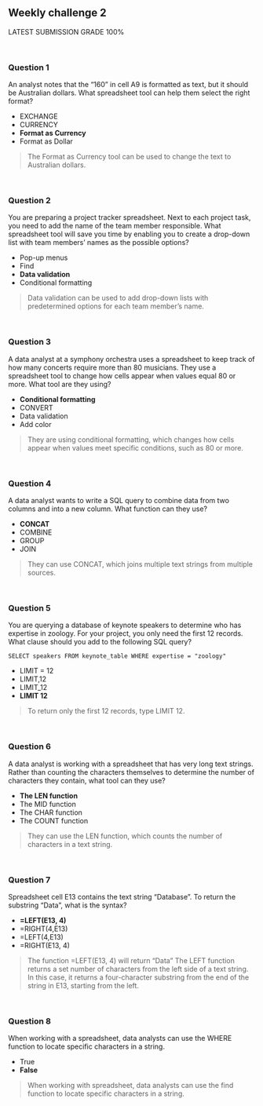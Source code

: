 ## Weekly challenge 2
LATEST SUBMISSION GRADE 100%

&nbsp;

### Question 1
An analyst notes that the “160” in cell A9 is formatted as text, but it should be Australian dollars. What spreadsheet tool can help them select the right format?

* EXCHANGE
* CURRENCY
* **Format as Currency**
* Format as Dollar

> The Format as Currency tool can be used to change the text to Australian dollars.

&nbsp;

### Question 2
You are preparing a project tracker spreadsheet. Next to each project task, you need to add the name of the team member responsible. What spreadsheet tool will save you time by enabling you to create a drop-down list with team members’ names as the possible options?

* Pop-up menus
* Find
* **Data validation**
* Conditional formatting

> Data validation can be used to add drop-down lists with predetermined options for each team member’s name.

&nbsp;

### Question 3
A data analyst at a symphony orchestra uses a spreadsheet to keep track of how many concerts require more than 80 musicians. They use a spreadsheet tool to change how cells appear when values equal 80 or more. What tool are they using?

* **Conditional formatting**
* CONVERT 
* Data validation
* Add color


> They are using conditional formatting, which changes how cells appear when values meet specific conditions, such as 80 or more.

&nbsp;

### Question 4
A data analyst wants to write a SQL query to combine data from two columns and into a new column. What function can they use?

* **CONCAT**
* COMBINE
* GROUP
* JOIN

> They can use CONCAT, which joins multiple text strings from multiple sources. 

&nbsp;

### Question 5
You are querying a database of keynote speakers to determine who has expertise in zoology. For your project, you only need the first 12 records. What clause should you add to the following SQL query?

```
SELECT speakers FROM keynote_table WHERE expertise = "zoology"
```

* LIMIT = 12
* LIMIT,12
* LIMIT_12
* **LIMIT 12**


> To return only the first 12 records, type LIMIT 12.

&nbsp;

### Question 6
A data analyst is working with a spreadsheet that has very long text strings. Rather than counting the characters themselves to determine the number of characters they contain, what tool can they use?

* **The LEN function**
* The MID function
* The CHAR function
* The COUNT function

> They can use the LEN function, which counts the number of characters in a text string.

&nbsp;

### Question 7
Spreadsheet cell E13 contains the text string “Database”. To return the substring “Data”, what is the  syntax? 

* **=LEFT(E13, 4)**
* =RIGHT(4,E13)
* =LEFT(4,E13)
* =RIGHT(E13, 4)

> The function =LEFT(E13, 4) will return “Data” The LEFT function returns a set number of characters from the left side of a text string. In this case, it returns a four-character substring from the end of the string in E13, starting from the left.

&nbsp;

### Question 8
When working with a spreadsheet, data analysts can use the WHERE function to locate specific characters in a string.

* True
* **False**

> When working with spreadsheet, data analysts can use the find function to locate specific characters in a string.
